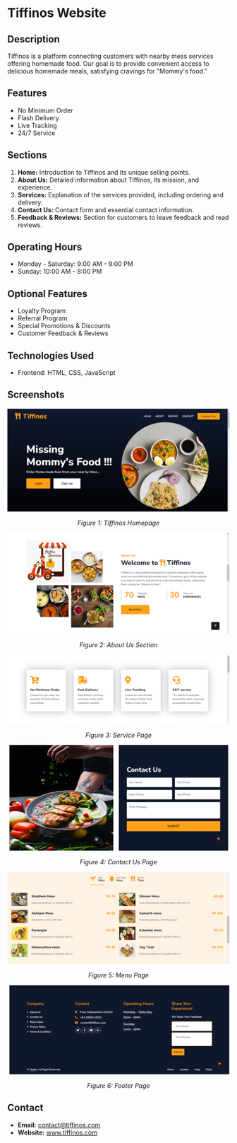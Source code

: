 # Tiffinos Website

## Description

Tiffinos is a platform connecting customers with nearby mess services offering homemade food. Our goal is to provide convenient access to delicious homemade meals, satisfying cravings for "Mommy's food."

## Features

- No Minimum Order
- Flash Delivery
- Live Tracking
- 24/7 Service

## Sections

1. **Home:** Introduction to Tiffinos and its unique selling points.
2. **About Us:** Detailed information about Tiffinos, its mission, and experience.
3. **Services:** Explanation of the services provided, including ordering and delivery.
4. **Contact Us:** Contact form and essential contact information.
5. **Feedback & Reviews:** Section for customers to leave feedback and read reviews.

## Operating Hours

- Monday - Saturday: 9:00 AM - 9:00 PM
- Sunday: 10:00 AM - 8:00 PM

## Optional Features

- Loyalty Program
- Referral Program
- Special Promotions & Discounts
- Customer Feedback & Reviews

## Technologies Used

- Frontend: HTML, CSS, JavaScript

## Screenshots

<div align="center">
  <img src="img/homeSS.PNG" alt="Homepage">
  <p><em>Figure 1: Tiffinos Homepage</em></p>
</div>

<div align="center">
  <img src="img/abtSS.PNG" alt="About Us">
  <p><em>Figure 2: About Us Section</em></p>
</div>

<div align="center">
  <img src="img/servicesSS.PNG" alt="Service Page">
  <p><em>Figure 3: Service Page</em></p>
</div>

<div align="center">
  <img src="img/contactSS.PNG" alt="Contact Us Page">
  <p><em>Figure 4: Contact Us Page</em></p>
</div>

<div align="center">
  <img src="img/menuSS.PNG" alt="Menu Page">
  <p><em>Figure 5: Menu Page</em></p>
</div>

<div align="center">
  <img src="img/footerSS.PNG" alt="Footer Page">
  <p><em>Figure 6: Footer Page</em></p>
</div>

## Contact

- **Email:** contact@tiffinos.com
- **Website:** www.tiffinos.com
